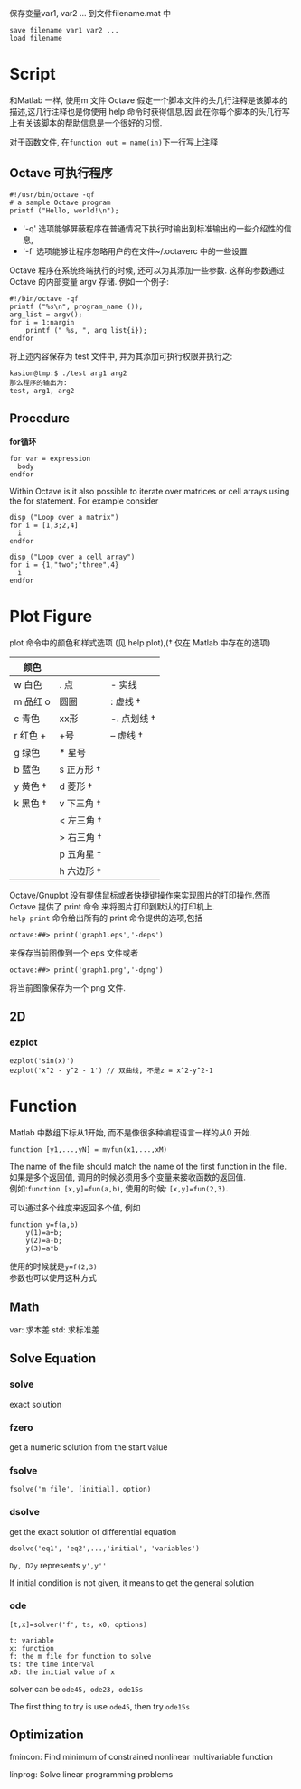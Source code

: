 保存变量var1, var2 ... 到文件filename.mat 中

	save filename var1 var2 ...
	load filename

# Script
和Matlab 一样, 使用m 文件
Octave 假定一个脚本文件的头几行注释是该脚本的描述,这几行注释也是你使用 help 命令时获得信息,因
此在你每个脚本的头几行写上有关该脚本的帮助信息是一个很好的习惯.

对于函数文件, 在`function out = name(in)`下一行写上注释

## Octave 可执行程序
	#!/usr/bin/octave -qf
	# a sample Octave program
	printf ("Hello, world!\n");

- '-q' 选项能够屏蔽程序在普通情况下执行时输出到标准输出的一些介绍性的信息, 
- '-f' 选项能够让程序忽略用户的在文件~/.octaverc 中的一些设置

Octave 程序在系统终端执行的时候, 还可以为其添加一些参数. 这样的参数通过 Octave 的内部变量 argv 存储. 例如一个例子:

	#!/bin/octave -qf
	printf ("%s\n", program_name ());
	arg_list = argv();
	for i = 1:nargin
		printf (" %s, ", arg_list{i});
	endfor
将上述内容保存为 test 文件中, 并为其添加可执行权限并执行之:

	kasion@tmp:$ ./test arg1 arg2
	那么程序的输出为:
	test, arg1, arg2

## Procedure
**for循环**
```
for var = expression
  body
endfor
```

Within Octave is it also possible to iterate over matrices or cell arrays using the for statement. For example consider
```
disp ("Loop over a matrix")
for i = [1,3;2,4]
  i
endfor

disp ("Loop over a cell array")
for i = {1,"two";"three",4}
  i
endfor
```

# Plot Figure
plot 命令中的颜色和样式选项 (见 help plot),(† 仅在 Matlab 中存在的选项)

|颜色	 |		| 		|
|--------|------|-------|
|w 白色 |. 点 |- 实线|
|m 品红 o| 圆圈 |: 虚线 †|
|c 青色 |xx形| -. 点划线 †|
|r 红色 +|+号 |– 虚线 †|
|g 绿色 |* 星号 ||
|b 蓝色 |s 正方形 † ||
|y 黄色 † |d 菱形 † ||
|k 黑色 † |v 下三角 † ||
||< 左三角 †||
||> 右三角 †||
||p 五角星 †||
||h 六边形 †||

Octave/Gnuplot 没有提供鼠标或者快捷键操作来实现图片的打印操作.然而 Octave 提供了 print 命令
来将图片打印到默认的打印机上.  
`help print` 命令给出所有的 print 命令提供的选项,包括

	octave:##> print('graph1.eps','-deps')
来保存当前图像到一个 eps 文件或者

	octave:##> print('graph1.png','-dpng')
将当前图像保存为一个 png 文件.

## 2D
### ezplot

	ezplot('sin(x)')
	ezplot('x^2 - y^2 - 1') // 双曲线, 不是z = x^2-y^2-1

# Function
Matlab 中数组下标从1开始, 而不是像很多种编程语言一样的从0 开始.

	function [y1,...,yN] = myfun(x1,...,xM)
The name of the file should match the name of the first function in the file.  
如果是多个返回值, 调用的时候必须用多个变量来接收函数的返回值.  
例如:`function [x,y]=fun(a,b)`, 使用的时候: `[x,y]=fun(2,3)`.

可以通过多个维度来返回多个值, 例如
	
	function y=f(a,b)
		y(1)=a+b;
		y(2)=a-b;
		y(3)=a*b
使用的时候就是`y=f(2,3)`  
参数也可以使用这种方式

## Math
var: 求本差
std: 求标准差

## Solve Equation
### solve
exact solution

### fzero
get a numeric solution from the start value

### fsolve
	fsolve('m file', [initial], option)

### dsolve
get the exact solution of differential equation

	dsolve('eq1', 'eq2',...,'initial', 'variables')
`Dy, D2y` represents `y',y''`

If initial condition is not given, it means to get the general solution

### ode
	[t,x]=solver('f', ts, x0, options)

	t: variable
	x: function
	f: the m file for function to solve
	ts: the time interval
	x0: the initial value of x
solver can be `ode45, ode23, ode15s`

The first thing to try is use `ode45`, then try `ode15s`

## Optimization
fmincon: Find minimum of constrained nonlinear multivariable function

linprog: Solve linear programming problems

